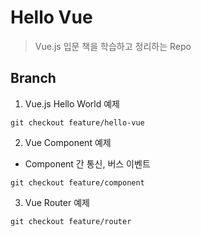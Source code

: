 # Hello Vue
> Vue.js 입문 책을 학습하고 정리하는 Repo

## Branch
1. Vue.js Hello World 예제

```
git checkout feature/hello-vue
```

2. Vue Component 예제
- Component 간 통신, 버스 이벤트

```
git checkout feature/component
```

3. Vue Router 예제

```
git checkout feature/router
```